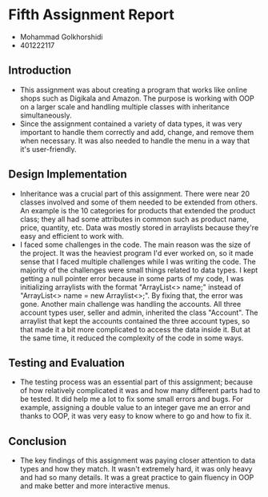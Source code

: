 # Fifth Assignment Report
* Mohammad Golkhorshidi
* 401222117
## Introduction
* This assignment was about creating a program that works like online shops such as Digikala and Amazon. The purpose is working with OOP on a larger scale and handling multiple classes with inheritance simultaneously.
* Since the assignment contained a variety of data types, it was very important to handle them correctly and add, change, and remove them when necessary. It was also needed to handle the menu in a way that it's user-friendly.
## Design Implementation
* Inheritance was a crucial part of this assignment. There were near 20 classes involved and some of them needed to be extended from others. An example is the 10 categories for products that extended the product class; they all had some attributes in common such as product name, price, quantity, etc. Data was mostly stored in arraylists because they're easy and efficient to work with.
* I faced some challenges in the code. The main reason was the size of the project. It was the heaviest program I'd ever worked on, so it made sense that I faced multiple challenges while I was writing the code. The majority of the challenges were small things related to data types. I kept getting a null pointer error because in some parts of my code, I was initializing arraylists with the format "ArrayList<> name;" instead of "ArrayList<> name = new Arraylist<>;". By fixing that, the error was gone. Another main challenge was handling the accounts. All three account types user, seller and admin, inherited the class "Account". The arraylist that kept the accounts contained the three account types, so that made it a bit more complicated to access the data inside it. But at the same time, it reduced the complexity of the code in some ways.
## Testing and Evaluation
* The testing process was an essential part of this assignment; because of how relatively complicated it was and how many different parts had to be tested. It did help me a lot to fix some small errors and bugs. For example, assigning a double value to an integer gave me an error and thanks to OOP, it was very easy to know where to go and how to fix it.
## Conclusion
* The key findings of this assignment was paying closer attention to data types and how they match. It wasn't extremely hard, it was only heavy and had so many details. It was a great practice to gain fluency in OOP and make better and more interactive menus.